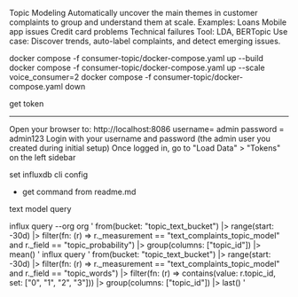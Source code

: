 Topic Modeling
Automatically uncover the main themes in customer complaints to group and understand them at scale.
Examples:
Loans
Mobile app issues
Credit card problems
Technical failures
Tool: LDA, BERTopic
Use case: Discover trends, auto-label complaints, and detect emerging issues.

docker compose -f consumer-topic/docker-compose.yaml up --build
docker compose -f consumer-topic/docker-compose.yaml up --scale voice_consumer=2
docker compose -f consumer-topic/docker-compose.yaml down


get token
************
Open your browser to: http://localhost:8086
username= admin
password = admin123
Login with your username and password (the admin user you created during initial setup)
Once logged in, go to "Load Data" > "Tokens" on the left sidebar

set influxdb cli config
- get command from readme.md

text model query

influx query --org org '
from(bucket: "topic_text_bucket")
|> range(start: -30d)
|> filter(fn: (r) => r._measurement == "text_complaints_topic_model" and r._field == "topic_probability")
|> group(columns: ["topic_id"])
|> mean()
'
influx query '
from(bucket: "topic_text_bucket")
|> range(start: -30d)
|> filter(fn: (r) => r._measurement == "text_complaints_topic_model" and r._field == "topic_words")
|> filter(fn: (r) => contains(value: r.topic_id, set: ["0", "1", "2", "3"]))
|> group(columns: ["topic_id"])
|> last()
'





